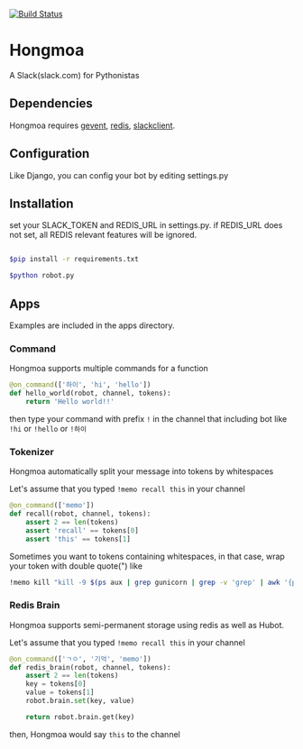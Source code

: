 [![Build Status](https://travis-ci.org/haandol/hongmoa.svg?branch=master)](https://travis-ci.org/haandol/hongmoa)

# Hongmoa

A Slack(slack.com) for Pythonistas

## Dependencies

Hongmoa requires [gevent](https://github.com/gevent/gevent), [redis](https://github.com/andymccurdy/redis-py), [slackclient](https://github.com/slackhq/python-slackclient).

## Configuration

Like Django, you can config your bot by editing settings.py

## Installation

set your SLACK_TOKEN and REDIS_URL in settings.py.
if REDIS_URL does not set, all REDIS relevant features will be ignored.

```bash

$pip install -r requirements.txt

$python robot.py

```

## Apps

Examples are included in the apps directory.


### Command

Hongmoa supports multiple commands for a function

```python
@on_command(['하이', 'hi', 'hello'])
def hello_world(robot, channel, tokens):
    return 'Hello world!!'
```

then type your command with prefix `!` in the channel that including bot
like `!hi` or `!hello` or `!하이`


### Tokenizer

Hongmoa automatically split your message into tokens by whitespaces

Let's assume that you typed `!memo recall this` in your channel

```python
@on_command(['memo'])
def recall(robot, channel, tokens):
    assert 2 == len(tokens)
    assert 'recall' == tokens[0]
    assert 'this' == tokens[1]
```

Sometimes you want to tokens containing whitespaces,
in that case, wrap your token with double quote(") like

```bash
!memo kill "kill -9 $(ps aux | grep gunicorn | grep -v 'grep' | awk '{print $2 }')"
```

### Redis Brain

Hongmoa supports semi-permanent storage using redis as well as Hubot.

Let's assume that you typed `!memo recall this` in your channel

```python
@on_command(['ㄱㅇ', '기억', 'memo'])
def redis_brain(robot, channel, tokens):
    assert 2 == len(tokens)
    key = tokens[0]
    value = tokens[1]
    robot.brain.set(key, value)

    return robot.brain.get(key)
```

then, Hongmoa would say `this` to the channel
